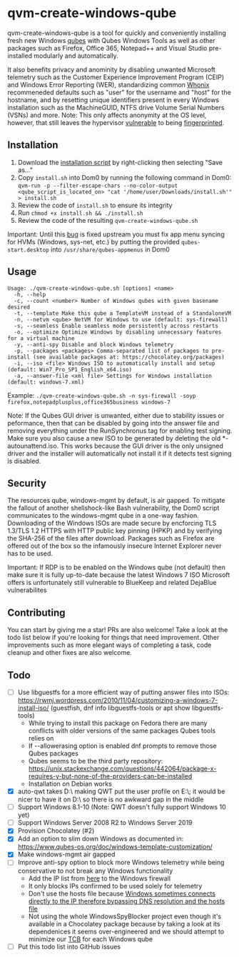 # qvm-create-windows-qube

qvm-create-windows-qube is a tool for quickly and conveniently installing fresh new Windows [qubes](https://www.qubes-os.org) with Qubes Windows Tools as well as other packages such as Firefox, Office 365, Notepad++ and Visual Studio pre-installed modularly and automatically.

It also benefits privacy and anominity by disabling unwanted Microsoft telemetry such as the Customer Experience Improvement Program (CEIP) and Windows Error Reporting (WER), standardizing common [Whonix](https://www.whonix.org) recommeneded defaults such as "user" for the username and "host" for the hostname, and by resetting unique identifiers present in every Windows installation such as the MachineGUID, NTFS drive Volume Serial Numbers (VSNs) and more. Note: This only affects anonymity at the OS level, however, that still leaves the hypervisor [vulnerable](https://github.com/QubesOS/qubes-issues/issues/1142) to being [fingerprinted](https://github.com/QubesOS/qubes-issues/issues/817).

## Installation

1. Download the [installation script](https://raw.githubusercontent.com/elliotkillick/qvm-create-windows-qube/master/install.sh) by right-clicking then selecting "Save as..."
2. Copy `install.sh` into Dom0 by running the following command in Dom0: `qvm-run -p --filter-escape-chars --no-color-output <qube_script_is_located_on> "cat '/home/user/Downloads/install.sh'" > install.sh`
3. Review the code of `install.sh` to ensure its integrity
4. Run `chmod +x install.sh && ./install.sh`
5. Review the code of the resulting `qvm-create-windows-qube.sh`

Important: Until this [bug](https://github.com/QubesOS/qubes-issues/issues/4684) is fixed upstream you must fix app menu syncing for HVMs (Windows, sys-net, etc.) by putting the provided `qubes-start.desktop` into `/usr/share/qubes-appmenus` in Dom0

## Usage

```
Usage: ./qvm-create-windows-qube.sh [options] <name>
  -h, --help
  -c, --count <number> Number of Windows qubes with given basename desired
  -t, --template Make this qube a TemplateVM instead of a StandaloneVM
  -n, --netvm <qube> NetVM for Windows to use (default: sys-firewall)
  -s, --seamless Enable seamless mode persistently across restarts
  -o, --optimize Optimize Windows by disabling unnecessary features for a virtual machine
  -y, --anti-spy Disable and block Windows telemetry
  -p, --packages <packages> Comma-separated list of packages to pre-install (see available packages at: https://chocolatey.org/packages)
  -i, --iso <file> Windows ISO to automatically install and setup (default: Win7_Pro_SP1_English_x64.iso)
  -a, --answer-file <xml file> Settings for Windows installation (default: windows-7.xml)
```

Example: `./qvm-create-windows-qube.sh -n sys-firewall -soyp firefox,notepadplusplus,office365business windows-7`

Note: If the Qubes GUI driver is unwanted, either due to stability issues or peformance, then that can be disabled by going into the answer file and removing everything under the RunSynchronus tag for enabling test signing. Make sure you also cause a new ISO to be generated by deleting the old \*-autounattend.iso. This works because the GUI driver is the only unsigned driver and the installer will automatically not install it if it detects test signing is disabled.

## Security

The resources qube, windows-mgmt by default, is air gapped. To mitigate the fallout of another shellshock-like Bash vulnerability, the Dom0 script communicates to the windows-mgmt qube in a one-way fashion. Downloading of the Windows ISOs are made secure by encforcing TLS 1.3/TLS 1.2 HTTPS with HTTP public key pinning (HPKP) and by verifying the SHA-256 of the files after download. Packages such as Firefox are offered out of the box so the infamously insecure Internet Explorer never has to be used.

Important: If RDP is to be enabled on the Windows qube (not default) then make sure it is fully up-to-date because the latest Windows 7 ISO Microsoft offers is unfortunately still vulnerable to BlueKeep and related DejaBlue vulnerabilites

## Contributing

You can start by giving me a star! PRs are also welcome! Take a look at the todo list below if you're looking for things that need improvement. Other improvements such as more elegant ways of completing a task, code cleanup and other fixes are also welcome.

## Todo

- [ ] Use libguestfs for a more efficient way of putting answer files into ISOs: https://rwmj.wordpress.com/2010/11/04/customizing-a-windows-7-install-iso/ (guestfish, dnf info libguestfs-tools or apt show libguestfs-tools)
    - While trying to install this package on Fedora there are many conflicts with older versions of the same packages Qubes tools relies on
    - If --allowerasing option is enabled dnf prompts to remove those Qubes packages
    - Qubes seems to be the third party repository: https://unix.stackexchange.com/questions/442064/package-x-requires-y-but-none-of-the-providers-can-be-installed
    - Installation on Debian works
- [x] auto-qwt takes D:\\ making QWT put the user profile on E:\\; it would be nicer to have it on D:\\ so there is no awkward gap in the middle
- [ ] Support Windows 8.1-10 (Note: QWT doesn't fully support Windows 10 yet)
- [ ] Support Windows Server 2008 R2 to Windows Server 2019
- [x] Provision Chocolatey (#2)
- [x] Add an option to slim down Windows as documented in: https://www.qubes-os.org/doc/windows-template-customization/
- [x] Make windows-mgmt air gapped
- [ ] Improve anti-spy option to block more Windows telemetry while being conservative to not break any Windows functionality
    - Add the IP list from [here](https://github.com/crazy-max/WindowsSpyBlocker/blob/master/data/firewall/spy.txt) to the Windows firewall
    - It only blocks IPs confirmed to be used solely for telemetry
    - Don't use the hosts file because [Windows sometimes connects directly to the IP therefore bypassing DNS resolution and the hosts file](https://www.petri.com/windows-10-ignoring-hosts-file-specific-name-resolution)
    - Not using the whole WindowsSpyBlocker project even though it's available in a Chocolatey package because by taking a look at its dependenices it seems over-engineered and we should attempt to minimize our [TCB](https://www.qubes-os.org/doc/security-critical-code/) for each Windows qube
- [ ] Put this todo list into GitHub issues
